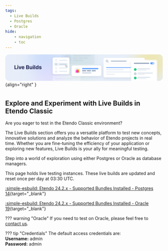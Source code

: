 ```yaml
---
tags:
  - Live Builds
  - Postgres
  - Oracle
hide:
    - navigation
    - toc
---
```

![cover-live-builds.png](../assets/live-builds/overview/cover-live-builds.png){align="right" }
#
## Explore and Experiment with Live Builds in Etendo Classic

Are you eager to test in the Etendo Classic environment? 

The Live Builds section offers you a versatile platform to test new concepts, innovative solutions and analyze the behavior of Etendo projects in real time. Whether you are fine-tuning the efficiency of your application or exploring new features, Live Builds is your ally for meaningful testing.

Step into a world of exploration using either Postgres or Oracle as database managers.

This page holds live testing instances. These live builds are updated and reset once per day at 03:30 UTC.

[ :simple-esbuild: Etendo 24.2.x - Supported Bundles Installed - Postgres 14](https://demo.etendo.cloud/etendo/security/Login){target="\_blank"}

[:simple-esbuild: Etendo 24.2.x - Supported Bundles Installed - Oracle 19](https://demo-oracle.etendo.cloud/etendo/){target="\_blank"}

??? warning "Oracle"
    If you need to test on Oracle, please feel free to [contact us](../help-and-support/overview.md).

??? tip "Credentials"
    The default access credentials are: <br> 
      **Username:** admin <br>
      **Password:** admin <br>